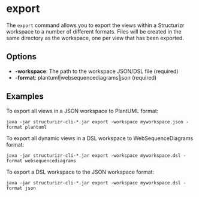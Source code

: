 # export

The ```export``` command allows you to export the views within a Structurizr workspace to a number of different formats.
Files will be created in the same directory as the workspace, one per view that has been exported.

## Options

- __-workspace__: The path to the workspace JSON/DSL file (required)
- __-format__: plantuml|websequencediagrams|json (required)

## Examples

To export all views in a JSON workspace to PlantUML format:

```
java -jar structurizr-cli-*.jar export -workspace myworkspace.json -format plantuml
```

To export all dynamic views in a DSL workspace to WebSequenceDiagrams format:

```
java -jar structurizr-cli-*.jar export -workspace myworkspace.dsl -format websequencediagrams
```

To export a DSL workspace to the JSON workspace format:

```
java -jar structurizr-cli-*.jar export -workspace myworkspace.dsl -format json
```

